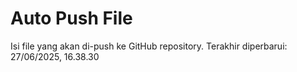 # Auto Push File

Isi file yang akan di-push ke GitHub repository.
Terakhir diperbarui: 27/06/2025, 16.38.30